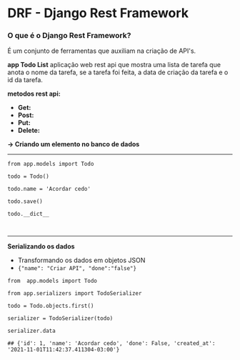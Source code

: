 # DRF - Django Rest Framework

### O que é o Django Rest Framework?
É um conjunto de ferramentas que auxiliam na criação de API's.


**app Todo List**
aplicação web rest api que mostra uma lista de tarefa que anota o nome da tarefa, se a tarefa foi feita, a data de criação da tarefa e o id da tarefa.






**metodos rest api:**

- **Get:**
- **Post:**
- **Put:**
- **Delete:**

 **-> Criando um elemento no banco de dados**
___
```shell
from app.models import Todo

todo = Todo()

todo.name = 'Acordar cedo'

todo.save()

todo.__dict__



```

___

**Serializando  os dados**

- Transformando os dados  em objetos JSON
- ``{"name": "Criar API", "done":"false"}``

```shell
from  app.models import Todo

from app.serializers import TodoSerializer

todo = Todo.objects.first()

serializer = TodoSerializer(todo)

serializer.data

## {'id': 1, 'name': 'Acordar cedo', 'done': False, 'created_at': '2021-11-01T11:42:37.411304-03:00'}

```